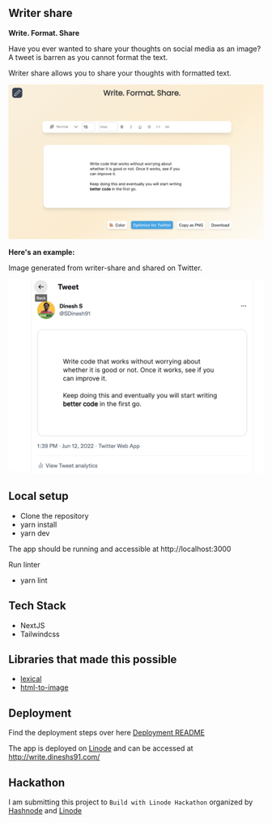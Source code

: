 ## Writer share

**Write. Format. Share**

Have you ever wanted to share your thoughts on social media as an image? A tweet is barren as you cannot format the text.

Writer share allows you to share your thoughts with formatted text.

![App](https://github.com/Dineshs91/writer-share/blob/main/app.png)

**Here's an example:**

Image generated from writer-share and shared on Twitter.

![Writer share](https://github.com/Dineshs91/writer-share/blob/main/example.png)


## Local setup

- Clone the repository
- yarn install
- yarn dev

The app should be running and accessible at http://localhost:3000

Run linter

- yarn lint

## Tech Stack

- NextJS
- Tailwindcss

## Libraries that made this possible

- [lexical](https://lexical.dev/)
- [html-to-image](https://github.com/bubkoo/html-to-image)

## Deployment

Find the deployment steps over here [Deployment README](https://github.com/Dineshs91/writer-share/blob/main/deployments/README.md)

The app is deployed on [Linode](https://www.linode.com/) and can be accessed at http://write.dineshs91.com/

## Hackathon

I am submitting this project to `Build with Linode Hackathon` organized by [Hashnode](https://hashnode.com/) and [Linode](https://www.linode.com/)
